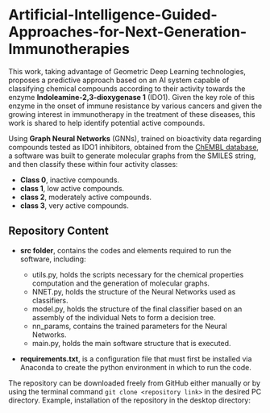 # Artificial-Intelligence-Guided-Approaches-for-Next-Generation-Immunotherapies
This work, taking advantage of Geometric Deep Learning technologies, proposes a predictive approach based on an AI system capable of classifying chemical compounds according to their activity towards the enzyme **Indoleamine-2,3-dioxygenase 1** (IDO1). Given the key role of this enzyme in the onset of immune resistance by various cancers and given the growing interest in immunotherapy in the treatment of these diseases, this work is shared to help identify potential active compounds. 

Using **Graph Neural Networks** (GNNs), trained on bioactivity data regarding compounds tested as IDO1 inhibitors, obtained from the [ChEMBL database](https://www.ebi.ac.uk/chembl/), a software was built to generate molecular graphs from the SMILES string, and then classify these within four activity classes: 
*	**Class 0**, inactive compounds. 
*	**class 1**, low active compounds. 
*	**class 2**, moderately active compounds. 
*	**class 3**, very active compounds.

## Repository Content
* **src folder**, contains the codes and elements required to run the software, including:
  -	utils.py, holds the scripts necessary for the chemical properties computation and the generation of molecular graphs.
  -	 NNET.py, holds the structure of the Neural Networks used as classifiers.
  -	 model.py, holds the structure of the final classifier based on an assembly of the individual Nets to form a decision tree.
  -	 nn_params, contains the trained parameters for the Neural Networks.
  -	 main.py, holds the main software structure that is executed.

* **requirements.txt**, is a configuration file that must first be installed via Anaconda to create the python environment in which to run the code.

The repository can be downloaded freely from GitHub either manually or by using the terminal command `git clone <repository link>` in the desired PC directory. Example, installation of the repository in the desktop directory:
